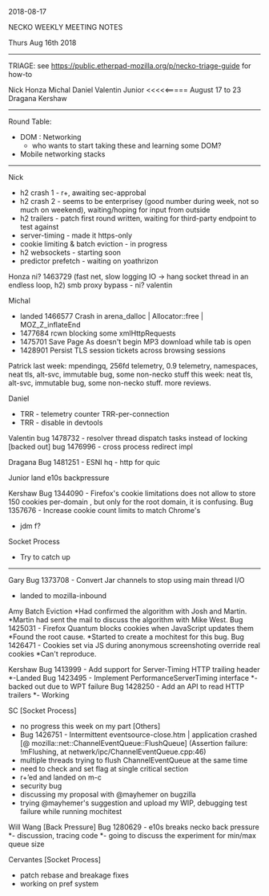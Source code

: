 2018-08-17

NECKO WEEKLY MEETING NOTES

Thurs Aug 16th 2018

-----------------------------------------------
TRIAGE: see https://public.etherpad-mozilla.org/p/necko-triage-guide for how-to

Nick
Honza
Michal 
Daniel
Valentin
Junior <<<<<===== August 17 to 23
Dragana
Kershaw

----------------------------------------------
Round Table:
- DOM : Networking
   - who wants to start taking these and learning some DOM?
- Mobile networking stacks


----------------
Nick
- h2 crash 1 - r+, awaiting sec-approbal
- h2 crash 2 - seems to be enterprisey (good number during week, not so much on weekend), waiting/hoping for input from outside
- h2 trailers - patch first round written, waiting for third-party endpoint to test against
- server-timing - made it https-only
- cookie limiting & batch eviction - in progress
- h2 websockets - starting soon
- predictor prefetch - waiting on yoathrizon

Honza
ni? 1463729 (fast net, slow logging IO -> hang socket thread in an endless loop, h2)
smb proxy bypass - ni? valentin

Michal
 - landed 1466577 Crash in arena_dalloc | Allocator<T>::free | MOZ_Z_inflateEnd
 - 1477684 rcwn blocking some xmlHttpRequests
 - 1475701 Save Page As doesn't begin MP3 download while tab is open
 - 1428901 Persist TLS session tickets across browsing sessions

Patrick
  last week: mpendingq, 256fd telemetry, 0.9 telemetry, namespaces, neat tls, alt-svc, immutable bug, some non-necko stuff
  this week: neat tls, alt-svc, immutable bug, some non-necko stuff. more reviews.

Daniel
 - TRR - telemetry counter TRR-per-connection
 - TRR - disable in devtools

Valentin
bug 1478732 - resolver thread dispatch tasks instead of locking [backed out]
bug 1476996 - cross process redirect impl

Dragana
Bug 1481251 - ESNI
hq - http for quic

Junior
land e10s backpressure 

Kershaw
Bug 1344090 - Firefox's cookie limitations does not allow to store 150 cookies per-domain , but only for the root domain, it is confusing. 
Bug 1357676 - Increase cookie count limits to match Chrome's 
 - jdm f?

Socket Process
 - Try to catch up 

-----------
Gary
Bug 1373708 - Convert Jar channels to stop using main thread I/O
- landed to mozilla-inbound

Amy
Batch Eviction
*Had confirmed the algorithm with Josh and Martin.
*Martin had sent the mail to discuss the algorithm with Mike West.
Bug 1425031 - Firefox Quantum blocks cookies when JavaScript updates them
*Found the root cause.
*Started to create a mochitest for this bug.
Bug 1426471 - Cookies set via JS during anonymous screenshoting override real cookies
*Can't reproduce.

Kershaw
Bug 1413999 - Add support for Server-Timing HTTP trailing header
*-Landed
Bug 1423495 - Implement PerformanceServerTiming interface
*- backed out due to WPT failure
Bug 1428250 - Add an API to read HTTP trailers
*- Working

SC
[Socket Process]
- no progress this week on my part
[Others]
- Bug 1426751 - Intermittent eventsource-close.htm | application crashed [@ mozilla::net::ChannelEventQueue::FlushQueue] (Assertion failure: !mFlushing, at netwerk/ipc/ChannelEventQueue.cpp:46)
 - multiple threads trying to flush ChannelEventQueue at the same time
 - need to check and set flag at single critical section
 - r+’ed and landed on m-c
- security bug
 - discussing my proposal with @mayhemer on bugzilla
 - trying @mayhemer's suggestion and upload my WIP, debugging test failure while running mochitest 
 
 Will Wang
[Back Pressure]
Bug 1280629 - e10s breaks necko back pressure
*- discussion, tracing code
*- going to discuss the experiment for min/max queue size

Cervantes
[Socket Process]
- patch rebase and breakage fixes
- working on pref system
